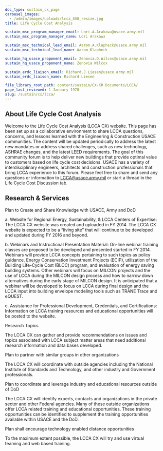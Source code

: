 ```yaml
---
doc_type: sustain_cx_page
carousel_images:
  - /admin/images/uploads/lcca_800_resize.jpg
title: Life Cycle Cost Analysis

sustain_msc_program_manager_email: Lori.A.Arakawa@usace.army.mil
sustain_msc_program_manager_name: Lori Arakawa

sustain_msc_technical_lead_email: Aaron.A.Klapheck@usace.army.mil
sustain_msc_technical_lead_name: Aaron Klapheck

sustain_hq_usace_proponent_email: Zenovia.D.Wilcox@usace.army.mil
sustain_hq_usace_proponent_name: Zenovia Wilcox

sustain_erdc_liaison_email: Richard.J.Liesen@usace.army.mil
sustain_erdc_liaison_name: Richard Liesen

file_library_root_path: content/sustain/CX-KR Documents/LCCA/
page_last_reviewed: 1 January 1970
slug: /sustain/cx/lcca/
---
```


## About Life Cycle Cost Analysis

Welcome to the Life Cycle Cost Analysis (LCCA CX) website. This page has been set up as a collaborative environment to share LCCA questions, concerns, and lessons learned with the Engineering & Construction USACE communities. The content will be updated periodically to address the latest new mandates or address shared challenges, such as new technology, ASHRAE changes, and the latest LEED requirements. The goal of this community forum is to help deliver new buildings that provide optimal value to customers based on life cycle cost decisions. USACE has a variety of interdisciplinary engineers, architects and construction professionals that bring LCCA experience to this forum. Please feel free to share and send any questions or information to LCCA@usace.army.mil or start a thread in the Life Cycle Cost Discussion tab. ​

## Research & Services

Plan to Create and Share Knowledge with USACE, Army and DoD

a. Website for Regional Energy, Sustainability, & LCCA Centers of Expertise: The LCCA CX website was created and uploaded in FY 2014. The LCCA CX website is expected to be a “living site” that will continue to be developed and updated during FY 2016 and beyond.

b. Webinars and Instructional Presentation Material: On-line webinar training classes are proposed to be developed and presented started in FY 2014. Webinars will provide LCCA concepts pertaining to such topics as policy guidance, Energy Conservation Investment Projects (ECIP), utilization of the Building Life-Cycle Cost (BLCC) program, and evaluation of energy saving building systems. Other webinars will focus on MILCON projects and the use of LCCA during the MILCON design process and how to narrow down alternatives during the early stage of MILCON design. It is anticipated that a webinar will be developed to focus on LCCA during final design and the LCCA input into building envelope modeling tools such as TRANE Trace and eQUEST.

c. Assistance for Professional Development, Credentials, and Certifications: Information on LCCA training resources and educational opportunities will be posted to the website.

Research Topics

The LCCA CX can gather and provide recommendations on issues and topics associated with LCCA subject matter areas that need additional research information and data bases developed.

Plan to partner with similar groups in other organizations

The LCCA CX will coordinate with outside agencies including the National Institute of Standards and Technology, and other industry and Government professionals.

Plan to coordinate and leverage industry and educational resources outside of DoD

The LCCA CX will identify experts, contacts and organizations in the private sector and other Federal agencies. Many of these outside organizations offer LCCA related training and educational opportunities. These training opportunities can be identified to supplement the training opportunities available within USACE and the DoD.

Plan shall encourage technology enabled distance opportunities

To the maximum extent possible, the LCCA CX will try and use virtual teaming and web based training.
